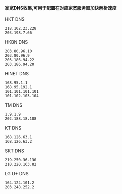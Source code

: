 #### 家宽DNS收集,可用于配置在对应家宽服务器加快解析速度

HKT DNS
```
218.102.23.228
203.198.7.66
```

HKBN DNS
```
203.80.96.10
203.80.96.9
203.186.94.22
203.186.94.20
```

HINET DNS
```
168.95.1.1
168.95.192.1
101.101.101.101
101.102.103.104
```

TM DNS
```
1.9.1.9
202.188.18.188
```

KT DNS
```
168.126.63.1
168.126.63.2
```

SKT DNS
```
219.250.36.130
210.220.163.82
```

LG U+ DNS
```
164.124.101.2
203.248.252.2
```
